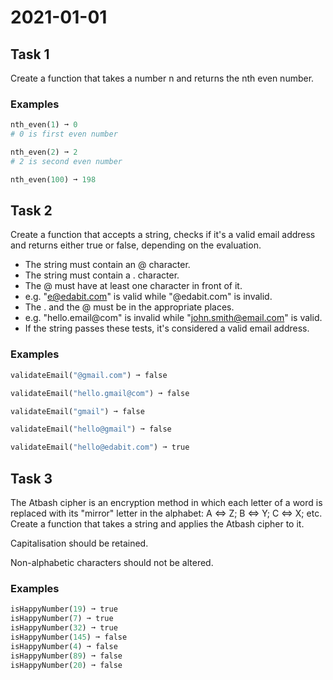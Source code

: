# 2021-01-01

## Task 1

Create a function that takes a number n and returns the nth even number.

### Examples

```py
nth_even(1) ➞ 0
# 0 is first even number

nth_even(2) ➞ 2
# 2 is second even number

nth_even(100) ➞ 198
```

## Task 2

Create a function that accepts a string, checks if it's a valid email address and returns either true or false, depending on the evaluation.

- The string must contain an @ character.
- The string must contain a . character.
- The @ must have at least one character in front of it.
- e.g. "e@edabit.com" is valid while "@edabit.com" is invalid.
- The . and the @ must be in the appropriate places.
- e.g. "hello.email@com" is invalid while "john.smith@email.com" is valid.
- If the string passes these tests, it's considered a valid email address.

### Examples

```py
validateEmail("@gmail.com") ➞ false

validateEmail("hello.gmail@com") ➞ false

validateEmail("gmail") ➞ false

validateEmail("hello@gmail") ➞ false

validateEmail("hello@edabit.com") ➞ true
```

## Task 3

The Atbash cipher is an encryption method in which each letter of a word is replaced with its "mirror" letter in the alphabet: A <=> Z; B <=> Y; C <=> X; etc.
Create a function that takes a string and applies the Atbash cipher to it.

Capitalisation should be retained.

Non-alphabetic characters should not be altered.

### Examples

```py
isHappyNumber(19) ➞ true
isHappyNumber(7) ➞ true
isHappyNumber(32) ➞ true
isHappyNumber(145) ➞ false
isHappyNumber(4) ➞ false
isHappyNumber(89) ➞ false
isHappyNumber(20) ➞ false
```

